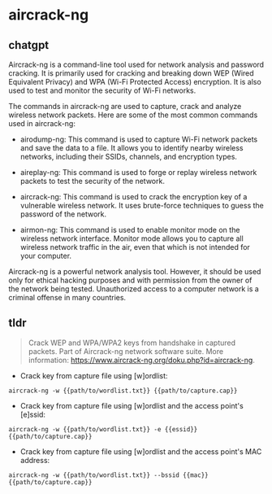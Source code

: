 # aircrack-ng 
## chatgpt 
Aircrack-ng is a command-line tool used for network analysis and password cracking. It is primarily used for cracking and breaking down WEP (Wired Equivalent Privacy) and WPA (Wi-Fi Protected Access) encryption. It is also used to test and monitor the security of Wi-Fi networks.

The commands in aircrack-ng are used to capture, crack and analyze wireless network packets. Here are some of the most common commands used in aircrack-ng:

- airodump-ng: This command is used to capture Wi-Fi network packets and save the data to a file. It allows you to identify nearby wireless networks, including their SSIDs, channels, and encryption types.

- aireplay-ng: This command is used to forge or replay wireless network packets to test the security of the network.

- aircrack-ng: This command is used to crack the encryption key of a vulnerable wireless network. It uses brute-force techniques to guess the password of the network.

- airmon-ng: This command is used to enable monitor mode on the wireless network interface. Monitor mode allows you to capture all wireless network traffic in the air, even that which is not intended for your computer.

Aircrack-ng is a powerful network analysis tool. However, it should be used only for ethical hacking purposes and with permission from the owner of the network being tested. Unauthorized access to a computer network is a criminal offense in many countries. 

## tldr 
 
> Crack WEP and WPA/WPA2 keys from handshake in captured packets.
> Part of Aircrack-ng network software suite.
> More information: <https://www.aircrack-ng.org/doku.php?id=aircrack-ng>.

- Crack key from capture file using [w]ordlist:

`aircrack-ng -w {{path/to/wordlist.txt}} {{path/to/capture.cap}}`

- Crack key from capture file using [w]ordlist and the access point's [e]ssid:

`aircrack-ng -w {{path/to/wordlist.txt}} -e {{essid}} {{path/to/capture.cap}}`

- Crack key from capture file using [w]ordlist and the access point's MAC address:

`aircrack-ng -w {{path/to/wordlist.txt}} --bssid {{mac}} {{path/to/capture.cap}}`
